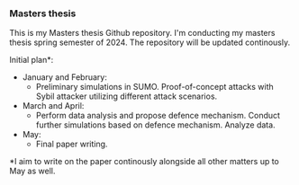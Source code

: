 ### Masters thesis

This is my Masters thesis Github repository. I'm conducting my masters thesis spring semester of 2024. The repository will be updated continously. 

Initial plan*:
- January and February: 
  - Preliminary simulations in SUMO. Proof-of-concept attacks with Sybil attacker utilizing different attack scenarios.
- March and April:
  - Perform data analysis and propose defence mechanism. Conduct further simulations based on defence mechanism. Analyze data.
- May:
  - Final paper writing.

*I aim to write on the paper continously alongside all other matters up to May as well.

